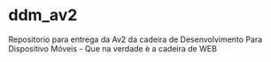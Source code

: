 # ddm_av2
Repositorio para entrega da Av2 da cadeira de Desenvolvimento Para Dispositivo Móveis - Que na verdade è a cadeira de WEB
